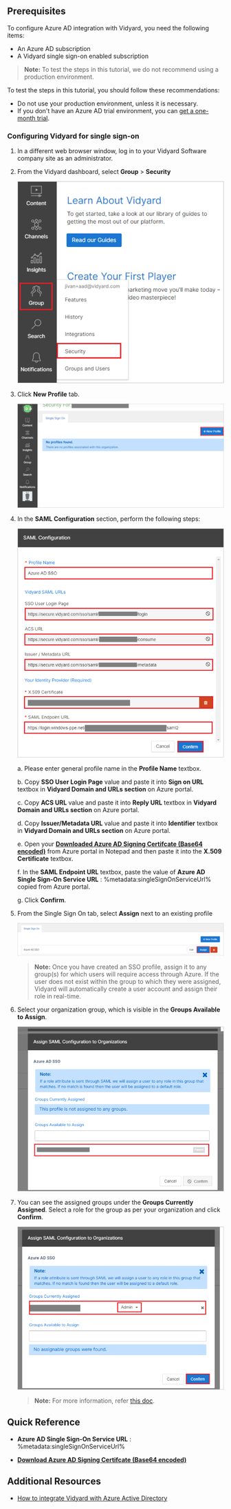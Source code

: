 ## Prerequisites

To configure Azure AD integration with Vidyard, you need the following items:

- An Azure AD subscription
- A Vidyard single sign-on enabled subscription

> **Note:**
> To test the steps in this tutorial, we do not recommend using a production environment.

To test the steps in this tutorial, you should follow these recommendations:

- Do not use your production environment, unless it is necessary.
- If you don't have an Azure AD trial environment, you can [get a one-month trial](https://azure.microsoft.com/pricing/free-trial/).

### Configuring Vidyard for single sign-on

1. In a different web browser window, log in to your Vidyard Software company site as an administrator.

2. From the Vidyard dashboard, select **Group** > **Security**

	![Vidyard Configuration](./media/configure1.png)

3. Click **New Profile** tab.

	![Vidyard Configuration](./media/configure2.png)

4. In the **SAML Configuration** section, perform the following steps:

	![Vidyard Configuration](./media/configure3.png)

	a. Please enter general profile name in the **Profile Name** textbox.

	b. Copy **SSO User Login Page** value and paste it into **Sign on URL** textbox in **Vidyard Domain and URLs section** on Azure portal.

	c. Copy **ACS URL** value and paste it into **Reply URL** textbox in **Vidyard Domain and URLs section** on Azure portal.

	d. Copy **Issuer/Metadata URL** value and paste it into **Identifier** textbox in **Vidyard Domain and URLs section** on Azure portal.

	e. Open your **[Downloaded Azure AD Signing Certifcate (Base64 encoded)](%metadata:certificateDownloadBase64Url%)** from Azure portal in Notepad and then paste it into the **X.509 Certificate** textbox.

	f. In the **SAML Endpoint URL** textbox, paste the value of **Azure AD Single Sign-On Service URL** : %metadata:singleSignOnServiceUrl% copied from Azure portal.

	g. Click **Confirm**.

5. From the Single Sign On tab, select **Assign** next to an existing profile

	![Vidyard Configuration](./media/configure4.png)

	> **Note:**
	> Once you have created an SSO profile, assign it to any group(s) for which users will require access through Azure. If the user does not exist within the group to which they were assigned, Vidyard will automatically create a user account and assign their role in real-time.

6. Select your organization group, which is visible in the **Groups Available to Assign**.

	![Vidyard Configuration](./media/configure5.png)

7. You can see the assigned groups under the **Groups Currently Assigned**. Select a role for the group as per your organization and click **Confirm**.

	![Vidyard Configuration](./media/configure6.png)

	> **Note:**
	> For more information, refer [this doc](https://knowledge.vidyard.com/saml-single-sign-on-authentication/saml-based-single-sign-on-sso-in-vidyard).

## Quick Reference

* **Azure AD Single Sign-On Service URL** : %metadata:singleSignOnServiceUrl%

* **[Download Azure AD Signing Certifcate (Base64 encoded)](%metadata:certificateDownloadBase64Url%)**

## Additional Resources

* [How to integrate Vidyard with Azure Active Directory](https://docs.microsoft.com/azure/active-directory/active-directory-saas-vidyard-tutorial)
